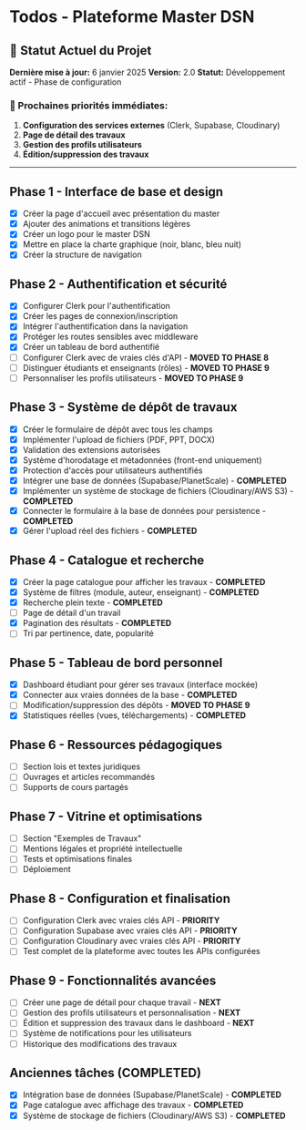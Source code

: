 # Todos - Plateforme Master DSN

## 🚀 Statut Actuel du Projet

**Dernière mise à jour:** 6 janvier 2025
**Version:** 2.0
**Statut:** Développement actif - Phase de configuration

### 🎯 Prochaines priorités immédiates:
1. **Configuration des services externes** (Clerk, Supabase, Cloudinary)
2. **Page de détail des travaux**
3. **Gestion des profils utilisateurs**
4. **Édition/suppression des travaux**

---

## Phase 1 - Interface de base et design
- [x] Créer la page d'accueil avec présentation du master
- [x] Ajouter des animations et transitions légères
- [x] Créer un logo pour le master DSN
- [x] Mettre en place la charte graphique (noir, blanc, bleu nuit)
- [x] Créer la structure de navigation

## Phase 2 - Authentification et sécurité
- [x] Configurer Clerk pour l'authentification
- [x] Créer les pages de connexion/inscription
- [x] Intégrer l'authentification dans la navigation
- [x] Protéger les routes sensibles avec middleware
- [x] Créer un tableau de bord authentifié
- [ ] Configurer Clerk avec de vraies clés d'API - **MOVED TO PHASE 8**
- [ ] Distinguer étudiants et enseignants (rôles) - **MOVED TO PHASE 9**
- [ ] Personnaliser les profils utilisateurs - **MOVED TO PHASE 9**

## Phase 3 - Système de dépôt de travaux
- [x] Créer le formulaire de dépôt avec tous les champs
- [x] Implémenter l'upload de fichiers (PDF, PPT, DOCX)
- [x] Validation des extensions autorisées
- [x] Système d'horodatage et métadonnées (front-end uniquement)
- [x] Protection d'accès pour utilisateurs authentifiés
- [x] Intégrer une base de données (Supabase/PlanetScale) - **COMPLETED**
- [x] Implémenter un système de stockage de fichiers (Cloudinary/AWS S3) - **COMPLETED**
- [x] Connecter le formulaire à la base de données pour persistence - **COMPLETED**
- [x] Gérer l'upload réel des fichiers - **COMPLETED**

## Phase 4 - Catalogue et recherche
- [x] Créer la page catalogue pour afficher les travaux - **COMPLETED**
- [x] Système de filtres (module, auteur, enseignant) - **COMPLETED**
- [x] Recherche plein texte - **COMPLETED**
- [ ] Page de détail d'un travail
- [x] Pagination des résultats - **COMPLETED**
- [ ] Tri par pertinence, date, popularité

## Phase 5 - Tableau de bord personnel
- [x] Dashboard étudiant pour gérer ses travaux (interface mockée)
- [x] Connecter aux vraies données de la base - **COMPLETED**
- [ ] Modification/suppression des dépôts - **MOVED TO PHASE 9**
- [x] Statistiques réelles (vues, téléchargements) - **COMPLETED**

## Phase 6 - Ressources pédagogiques
- [ ] Section lois et textes juridiques
- [ ] Ouvrages et articles recommandés
- [ ] Supports de cours partagés

## Phase 7 - Vitrine et optimisations
- [ ] Section "Exemples de Travaux"
- [ ] Mentions légales et propriété intellectuelle
- [ ] Tests et optimisations finales
- [ ] Déploiement

## Phase 8 - Configuration et finalisation
- [ ] Configuration Clerk avec vraies clés API - **PRIORITY**
- [ ] Configuration Supabase avec vraies clés API - **PRIORITY**
- [ ] Configuration Cloudinary avec vraies clés API - **PRIORITY**
- [ ] Test complet de la plateforme avec toutes les APIs configurées

## Phase 9 - Fonctionnalités avancées
- [ ] Créer une page de détail pour chaque travail - **NEXT**
- [ ] Gestion des profils utilisateurs et personnalisation - **NEXT**
- [ ] Édition et suppression des travaux dans le dashboard - **NEXT**
- [ ] Système de notifications pour les utilisateurs
- [ ] Historique des modifications des travaux

## Anciennes tâches (COMPLETED)
- [x] Intégration base de données (Supabase/PlanetScale) - **COMPLETED**
- [x] Page catalogue avec affichage des travaux - **COMPLETED**
- [x] Système de stockage de fichiers (Cloudinary/AWS S3) - **COMPLETED**
